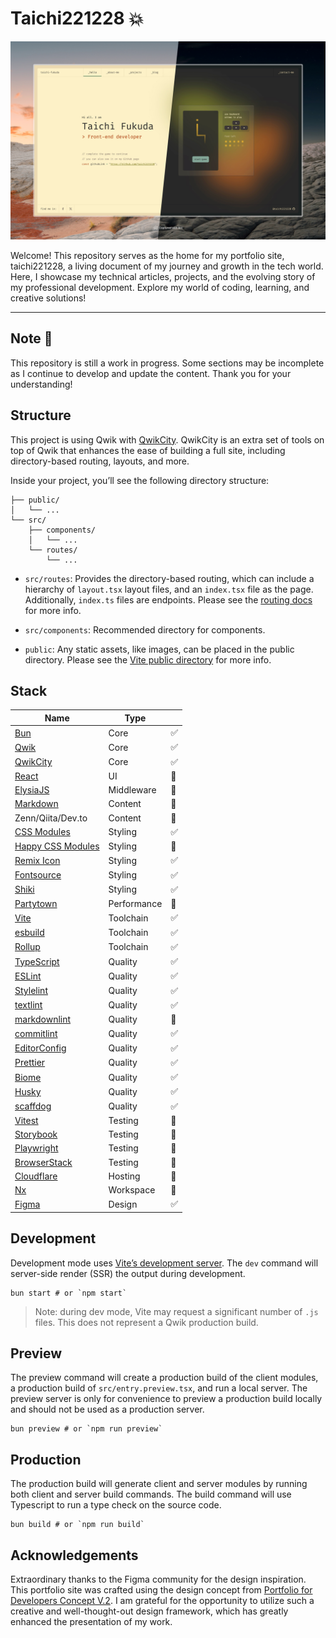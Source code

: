 # Taichi221228 :boom:

![Capture of top page](https://raw.githubusercontent.com/taichi221228/taichi221228/master/assets/main-visual.jpeg)

Welcome! This repository serves as the home for my portfolio site, taichi221228, a living document of my journey and growth in the tech world. Here, I showcase my technical articles, projects, and the evolving story of my professional development. Explore my world of coding, learning, and creative solutions!

---

## Note :construction:

This repository is still a work in progress. Some sections may be incomplete as I continue to develop and update the content. Thank you for your understanding!

## Structure

This project is using Qwik with [QwikCity](https://qwik.dev/). QwikCity is an extra set of tools on top of Qwik that enhances the ease of building a full site, including directory-based routing, layouts, and more.

Inside your project, you’ll see the following directory structure:

```
├── public/
│   └── ...
└── src/
    ├── components/
    │   └── ...
    └── routes/
        └── ...
```

- `src/routes`: Provides the directory-based routing, which can include a hierarchy of `layout.tsx` layout files, and an `index.tsx` file as the page. Additionally, `index.ts` files are endpoints. Please see the [routing docs](https://qwik.dev/docs/routing/) for more info.

- `src/components`: Recommended directory for components.

- `public`: Any static assets, like images, can be placed in the public directory. Please see the [Vite public directory](https://vitejs.dev/guide/assets.html#the-public-directory) for more info.

## Stack

| Name                                                                | Type        |                    |
| ------------------------------------------------------------------- | ----------- | ------------------ |
| [Bun](https://bun.sh/)                                              | Core        | :white_check_mark: |
| [Qwik](https://qwik.dev/)                                           | Core        | :white_check_mark: |
| [QwikCity](https://qwik.dev/)                                       | Core        | :white_check_mark: |
| [React](https://react.dev/)                                         | UI          | :construction:     |
| [ElysiaJS](https://elysiajs.com/)                                   | Middleware  | :construction:     |
| [Markdown](https://www.markdownguide.org/)                          | Content     | :construction:     |
| Zenn/Qiita/Dev.to                                                   | Content     | :construction:     |
| [CSS Modules](https://github.com/css-modules/css-modules/)          | Styling     | :white_check_mark: |
| [Happy CSS Modules](https://github.com/mizdra/happy-css-modules/)   | Styling     | :construction:     |
| [Remix Icon](https://remixicon.com/)                                | Styling     | :white_check_mark: |
| [Fontsource](https://fontsource.org/)                               | Styling     | :white_check_mark: |
| [Shiki](https://shiki.style/)                                       | Styling     | :white_check_mark: |
| [Partytown](https://partytown.builder.io/)                          | Performance | :construction:     |
| [Vite](https://vitejs.dev/)                                         | Toolchain   | :white_check_mark: |
| [esbuild](https://esbuild.github.io/)                               | Toolchain   | :white_check_mark: |
| [Rollup](https://rollupjs.org/)                                     | Toolchain   | :white_check_mark: |
| [TypeScript](https://www.typescriptlang.org/)                       | Quality     | :white_check_mark: |
| [ESLint](https://eslint.org/)                                       | Quality     | :white_check_mark: |
| [Stylelint](https://stylelint.io/)                                  | Quality     | :white_check_mark: |
| [textlint](https://textlint.github.io/)                             | Quality     | :white_check_mark: |
| [markdownlint](https://github.com/DavidAnson/markdownlint/)         | Quality     | :construction:     |
| [commitlint](https://github.com/conventional-changelog/commitlint/) | Quality     | :white_check_mark: |
| [EditorConfig](https://editorconfig.org/)                           | Quality     | :white_check_mark: |
| [Prettier](https://prettier.io/)                                    | Quality     | :white_check_mark: |
| [Biome](https://biomejs.dev/)                                       | Quality     | :white_check_mark: |
| [Husky](https://typicode.github.io/husky/)                          | Quality     | :white_check_mark: |
| [scaffdog](https://scaff.dog/)                                      | Quality     | :white_check_mark: |
| [Vitest](https://vitest.dev/)                                       | Testing     | :construction:     |
| [Storybook](https://storybook.js.org/)                              | Testing     | :construction:     |
| [Playwright](https://playwright.dev/)                               | Testing     | :construction:     |
| [BrowserStack](https://www.browserstack.com/)                       | Testing     | :construction:     |
| [Cloudflare](https://www.cloudflare.com/)                           | Hosting     | :construction:     |
| [Nx](https://nx.dev/)                                               | Workspace   | :construction:     |
| [Figma](https://www.figma.com/)                                     | Design      | :white_check_mark: |

## Development

Development mode uses [Vite’s development server](https://vitejs.dev/). The `dev` command will server-side render (SSR) the output during development.

```shell
bun start # or `npm start`
```

> Note: during dev mode, Vite may request a significant number of `.js` files. This does not represent a Qwik production build.

## Preview

The preview command will create a production build of the client modules, a production build of `src/entry.preview.tsx`, and run a local server. The preview server is only for convenience to preview a production build locally and should not be used as a production server.

```shell
bun preview # or `npm run preview`
```

## Production

The production build will generate client and server modules by running both client and server build commands. The build command will use Typescript to run a type check on the source code.

```shell
bun build # or `npm run build`
```

## Acknowledgements

Extraordinary thanks to the Figma community for the design inspiration. This portfolio site was crafted using the design concept from [Portfolio for Developers Concept V.2](https://www.figma.com/community/file/1100794861710979147/portfolio-for-developers-concept-v-2). I am grateful for the opportunity to utilize such a creative and well-thought-out design framework, which has greatly enhanced the presentation of my work.
